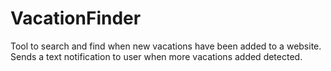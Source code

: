 # VacationFinder
 Tool to search and find when new vacations have been added to a website. Sends a text notification to user when more vacations added detected.
